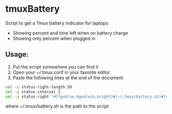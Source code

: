 tmuxBattery
===========

Script to get a Tmux battery indicator for laptops

* Showing percent and time left when on battery charge
* Showing only percent when plugged in

## Usage:
1. Put the script somewhere you can find it
2. Open your ~/.tmux.conf in your favorite editor
3. Paste the following lines at the end of the document: 

```bash
set -g status-right-length 50
set -g status-interval 2                           
set -g status-right "#[fg=blue,bg=black,bright]#(~/.tmux/battery.sh)#[default]"
```

where ~/.tmux/battery.sh is the path to the script 
